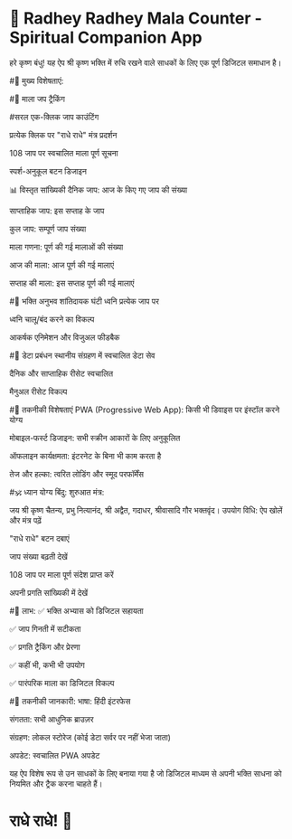 
# 🌸 Radhey Radhey Mala Counter - Spiritual Companion App


हरे कृष्ण बंधु! यह ऐप श्री कृष्ण भक्ति में रुचि रखने वाले साधकों के लिए एक पूर्ण डिजिटल समाधान है।

#🎯 मुख्य विशेषताएं:

#📿 माला जप ट्रैकिंग

#सरल एक-क्लिक जाप काउंटिंग

प्रत्येक क्लिक पर "राधे राधे" मंत्र प्रदर्शन

108 जाप पर स्वचालित माला पूर्ण सूचना

स्पर्श-अनुकूल बटन डिजाइन

📊 विस्तृत सांख्यिकी
दैनिक जाप: आज के किए गए जाप की संख्या

साप्ताहिक जाप: इस सप्ताह के जाप

कुल जाप: सम्पूर्ण जाप संख्या

माला गणना: पूर्ण की गई मालाओं की संख्या

आज की माला: आज पूर्ण की गई मालाएं

सप्ताह की माला: इस सप्ताह पूर्ण की गई मालाएं

#🔔 भक्ति अनुभव
शांतिदायक घंटी ध्वनि प्रत्येक जाप पर

ध्वनि चालू/बंद करने का विकल्प

आकर्षक एनिमेशन और विजुअल फीडबैक


#💾 डेटा प्रबंधन
स्थानीय संग्रहण में स्वचालित डेटा सेव

दैनिक और साप्ताहिक रीसेट स्वचालित

मैनुअल रीसेट विकल्प

#📱 तकनीकी विशेषताएं
PWA (Progressive Web App): किसी भी डिवाइस पर इंस्टॉल करने योग्य

मोबाइल-फर्स्ट डिजाइन: सभी स्क्रीन आकारों के लिए अनुकूलित

ऑफलाइन कार्यक्षमता: इंटरनेट के बिना भी काम करता है

तेज और हल्का: त्वरित लोडिंग और स्मूद परफॉर्मेंस

#🕉️ ध्यान योग्य बिंदु:
शुरुआत मंत्र:

जय श्री कृष्ण चैतन्य, प्रभु नित्यानंद, 
श्री अद्वैत, गदाधर, श्रीवासादि गौर भक्तवृंद।
उपयोग विधि:
ऐप खोलें और मंत्र पढ़ें

"राधे राधे" बटन दबाएं

जाप संख्या बढ़ती देखें

108 जाप पर माला पूर्ण संदेश प्राप्त करें

अपनी प्रगति सांख्यिकी में देखें

#🌟 लाभ:
✅ भक्ति अभ्यास को डिजिटल सहायता

✅ जाप गिनती में सटीकता

✅ प्रगति ट्रैकिंग और प्रेरणा

✅ कहीं भी, कभी भी उपयोग

✅ पारंपरिक माला का डिजिटल विकल्प

#🔧 तकनीकी जानकारी:
भाषा: हिंदी इंटरफेस

संगतता: सभी आधुनिक ब्राउज़र

संग्रहण: लोकल स्टोरेज (कोई डेटा सर्वर पर नहीं भेजा जाता)

अपडेट: स्वचालित PWA अपडेट

यह ऐप विशेष रूप से उन साधकों के लिए बनाया गया है जो डिजिटल माध्यम से अपनी भक्ति साधना को नियमित और ट्रैक करना चाहते हैं। 

# राधे राधे! 🙏

